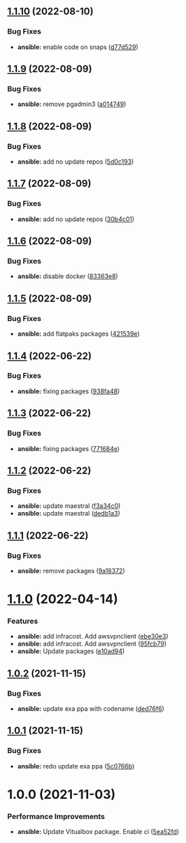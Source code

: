 ## [1.1.10](https://github.com/hackwish/ansible-common-devops-desktop/compare/v1.1.9...v1.1.10) (2022-08-10)


### Bug Fixes

* **ansible:** enable code on snaps ([d77d529](https://github.com/hackwish/ansible-common-devops-desktop/commit/d77d5297f33b407a765ed4a70a849a15be9adf33))

## [1.1.9](https://github.com/hackwish/ansible-common-devops-desktop/compare/v1.1.8...v1.1.9) (2022-08-09)


### Bug Fixes

* **ansible:** remove pgadmin3 ([a014749](https://github.com/hackwish/ansible-common-devops-desktop/commit/a0147491431ff8078c757bebbd786f1e80e79223))

## [1.1.8](https://github.com/hackwish/ansible-common-devops-desktop/compare/v1.1.7...v1.1.8) (2022-08-09)


### Bug Fixes

* **ansible:** add no update repos ([5d0c193](https://github.com/hackwish/ansible-common-devops-desktop/commit/5d0c193fd26bb9b806b4d32cbfe08fffce4f4748))

## [1.1.7](https://github.com/hackwish/ansible-common-devops-desktop/compare/v1.1.6...v1.1.7) (2022-08-09)


### Bug Fixes

* **ansible:** add no update repos ([30b4c01](https://github.com/hackwish/ansible-common-devops-desktop/commit/30b4c0142aa04946cb239a147ca96a27831300c2))

## [1.1.6](https://github.com/hackwish/ansible-common-devops-desktop/compare/v1.1.5...v1.1.6) (2022-08-09)


### Bug Fixes

* **ansible:** disable docker ([83363e8](https://github.com/hackwish/ansible-common-devops-desktop/commit/83363e8b0edd86c0526234a0862bdc60af4b59de))

## [1.1.5](https://github.com/hackwish/ansible-common-devops-desktop/compare/v1.1.4...v1.1.5) (2022-08-09)


### Bug Fixes

* **ansible:** add flatpaks packages ([421539e](https://github.com/hackwish/ansible-common-devops-desktop/commit/421539e43977c29cdbb1a5efd3de8a5effb3ecc8))

## [1.1.4](https://github.com/hackwish/ansible-common-devops-desktop/compare/v1.1.3...v1.1.4) (2022-06-22)


### Bug Fixes

* **ansible:** fixing packages ([938fa48](https://github.com/hackwish/ansible-common-devops-desktop/commit/938fa48ea981afd2a216e3b5f5c2712fda6b05ec))

## [1.1.3](https://github.com/hackwish/ansible-common-devops-desktop/compare/v1.1.2...v1.1.3) (2022-06-22)


### Bug Fixes

* **ansible:** fixing packages ([771684e](https://github.com/hackwish/ansible-common-devops-desktop/commit/771684e962b5b781795c623ce447aa78bfebe845))

## [1.1.2](https://github.com/hackwish/ansible-common-devops-desktop/compare/v1.1.1...v1.1.2) (2022-06-22)


### Bug Fixes

* **ansible:** update maestral ([f3a34c0](https://github.com/hackwish/ansible-common-devops-desktop/commit/f3a34c0267cef0110c93f419a739dd1dde4219cd))
* **ansible:** update maestral ([dedb1a3](https://github.com/hackwish/ansible-common-devops-desktop/commit/dedb1a3b60054d248999491a2564563860c8927a))

## [1.1.1](https://github.com/hackwish/ansible-common-devops-desktop/compare/v1.1.0...v1.1.1) (2022-06-22)


### Bug Fixes

* **ansible:** remove packages ([9a18372](https://github.com/hackwish/ansible-common-devops-desktop/commit/9a1837218488c6fe7b64ee9d8bac6881d0ee6caa))

# [1.1.0](https://github.com/hackwish/ansible-common-devops-desktop/compare/v1.0.2...v1.1.0) (2022-04-14)


### Features

* **ansible:** add infracost. Add awsvpnclient ([ebe30e3](https://github.com/hackwish/ansible-common-devops-desktop/commit/ebe30e30ee13e37cb49d680a1740f514543aabb6))
* **ansible:** add infracost. Add awsvpnclient ([95fcb79](https://github.com/hackwish/ansible-common-devops-desktop/commit/95fcb7914284ffc83f94f76695d7fbe07106d3d4))
* **ansible:** Update packages ([e10ad94](https://github.com/hackwish/ansible-common-devops-desktop/commit/e10ad9431a02752b4843ed06ddb25130d35b1595))

## [1.0.2](https://github.com/hackwish/ansible-common-devops-desktop/compare/v1.0.1...v1.0.2) (2021-11-15)


### Bug Fixes

* **ansible:** update exa ppa with codename ([ded76f6](https://github.com/hackwish/ansible-common-devops-desktop/commit/ded76f62a78e106a2c9432ee2e6d259a6183aba4))

## [1.0.1](https://github.com/hackwish/ansible-common-devops-desktop/compare/v1.0.0...v1.0.1) (2021-11-15)


### Bug Fixes

* **ansible:** redo update exa ppa ([5c0766b](https://github.com/hackwish/ansible-common-devops-desktop/commit/5c0766b32edf901ecb810262435b84ad843d743e))

# 1.0.0 (2021-11-03)


### Performance Improvements

* **ansible:** Update Vitualbox package. Enable ci ([5ea52fd](https://github.com/hackwish/ansible-common-devops-desktop/commit/5ea52fd369042e06e246a6e252465bd4a54a3335))
